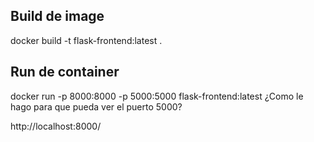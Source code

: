 ## Build de image
docker build -t flask-frontend:latest .

## Run de container
docker run -p 8000:8000 -p 5000:5000 flask-frontend:latest
¿Como le hago para que pueda ver el puerto 5000?

http://localhost:8000/